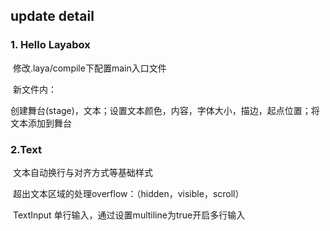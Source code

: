## **update detail**

### **1. Hello** Layabox

​	修改.laya/compile下配置main入口文件

​	新文件内：

​		创建舞台(stage)，文本；设置文本颜色，内容，字体大小，描边，起点位置；将文本添加到舞台

### 2.Text 

​	文本自动换行与对齐方式等基础样式

​	超出文本区域的处理overflow：（hidden，visible，scroll）

​	TextInput 单行输入，通过设置multiline为true开启多行输入

​	